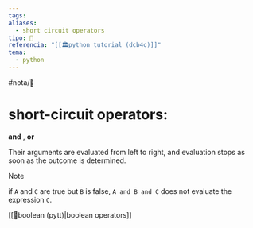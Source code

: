 ```yaml
---
tags: 
aliases:
  - short circuit operators
tipo: 📑
referencia: "[[🏛️python tutorial (dcb4c)]]"
tema:
  - python
---
```


#nota/📑


# short-circuit operators:

__and__ , __or__ 

Their arguments are evaluated from left to right, and evaluation stops as soon as the outcome is determined.

> [!NOTE] 
if `A` and `C` are true but `B` is false, `A and B and C` does not evaluate the expression `C`.


[[📑boolean (pytt)|boolean operators]]
